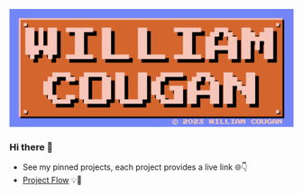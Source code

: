 [![Website Screenshot](https://raw.githubusercontent.com/billycougz/billycougz/main/Screenshot%202023-05-06%20at%2011.07.11%20AM.png)](https://williamcougan.com)

### Hi there 👋

- See my pinned projects, each project provides a live link 🌐👇
- [Project Flow](https://github.com/users/billycougz/projects/3/views/1) 💡🚀

<!--
**billycougz/billycougz** is a ✨ _special_ ✨ repository because its `README.md` (this file) appears on your GitHub profile.

Here are some ideas to get you started:

- 🔭 I’m currently working on ...
- 🌱 I’m currently learning ...
- 👯 I’m looking to collaborate on ...
- 🤔 I’m looking for help with ...
- 💬 Ask me about ...
- 📫 How to reach me: ...
- 😄 Pronouns: ...
- ⚡ Fun fact: ...
-->
